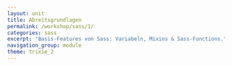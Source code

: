 ```yaml
---
layout: unit
title: Abreitsgrundlagen
permalink: /workshop/sass/1/
categories: sass
excerpt: "Basis-Features von Sass: Variabeln, Mixins & Sass-Functions."
navigation_group: module
theme: trixie_2
---
```

